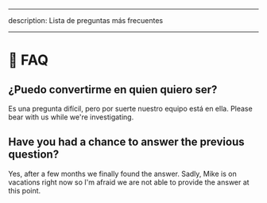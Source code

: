 - - -
description: Lista de preguntas más frecuentes
- - -

# 🤔 FAQ

## ¿Puedo convertirme en quien quiero ser?

Es una pregunta difícil, pero por suerte nuestro equipo está en ella. Please bear with us while we're investigating.

## Have you had a chance to answer the previous question?

Yes, after a few months we finally found the answer. Sadly, Mike is on vacations right now so I'm afraid we are not able to provide the answer at this point.



